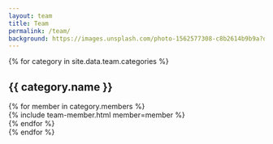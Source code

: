 ```yaml
---
layout: team
title: Team
permalink: /team/
background: https://images.unsplash.com/photo-1562577308-c8b2614b9b9a?q=80&w=1000&auto=format&fit=crop&ixlib=rb-4.0.3&ixid=M3wxMjA3fDB8MHxwaG90by1wYWdlfHx8fGVufDB8fHx8fA%3D%3D
---
```


{% for category in site.data.team.categories %}
  <h2>{{ category.name }}</h2>
  <div class="row">
    {% for member in category.members %}
      <div class="col-lg-4 col-sm-6">
        {% include team-member.html member=member %}
      </div>
    {% endfor %}
  </div>
{% endfor %}
